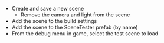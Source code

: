 * Create and save a new scene
  * Remove the camera and light from the scene
* Add the scene to the build settings
* Add the scene to the SceneTester prefab (by name)
* From the debug menu in game, select the test scene to load
